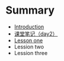 # Summary

* [Introduction](README.md)
* [课堂笔记（day2）](ke-tang-bi-ji.md)
* [Lesson one](lesson-one.md)
* Lession two
* Lession three

